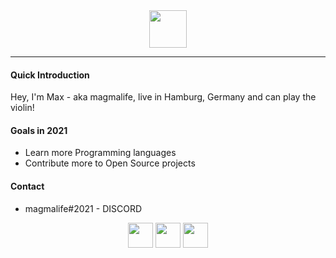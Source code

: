 <div align="center">
<a href="#"><img src="https://i.imgur.com/erp4gRI.png" width="60px"></img></a>
</div>

---

#### **Quick Introduction**

Hey, I'm Max - aka magmalife, live in Hamburg, Germany
and can play the violin!

#### **Goals in 2021**

- Learn more Programming languages
- Contribute more to Open Source projects

#### **Contact**

- magmalife#2021 - DISCORD
  

<div align="center">
<a href="https://instagram.com/magmalife"><img src="https://i.imgur.com/56bFtLU.png" width="40px"></img></a>
<a href="https://twitter.com/magmalifes"><img src="https://i.imgur.com/S5o0adU.png" width="40px"></img></a>
<a href="#"><img src="https://i.imgur.com/kMVUIFf.png" width="40px"></img></a>
</div>

